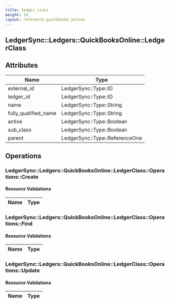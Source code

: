 ```yaml
---
title: ledger_class
weight: 18
layout: reference_quickbooks_online
---
```


## LedgerSync::Ledgers::QuickBooksOnline::LedgerClass

## Attributes

| Name | Type |
| ---- | ---- |
| external_id | LedgerSync::Type::ID |
| ledger_id | LedgerSync::Type::ID |
| name | LedgerSync::Type::String |
| fully_qualified_name | LedgerSync::Type::String |
| active | LedgerSync::Type::Boolean |
| sub_class | LedgerSync::Type::Boolean |
| parent | LedgerSync::Type::ReferenceOne |


## Operations

### LedgerSync::Ledgers::QuickBooksOnline::LedgerClass::Operations::Create

#### Resource Validations

| Name | Type |
| ---- | ---- |
### LedgerSync::Ledgers::QuickBooksOnline::LedgerClass::Operations::Find

#### Resource Validations

| Name | Type |
| ---- | ---- |
### LedgerSync::Ledgers::QuickBooksOnline::LedgerClass::Operations::Update

#### Resource Validations

| Name | Type |
| ---- | ---- |
